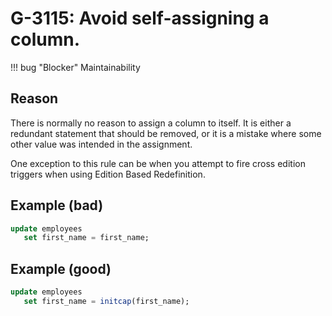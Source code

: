 # G-3115: Avoid self-assigning a column.

!!! bug "Blocker"
    Maintainability

## Reason

There is normally no reason to assign a column to itself. It is either a redundant statement that should be removed, or it is a mistake where some other value was intended in the assignment.

One exception to this rule can be when you attempt to fire cross edition triggers when using Edition Based Redefinition.

## Example (bad)

``` sql
update employees
   set first_name = first_name;
```

## Example (good)

``` sql
update employees
   set first_name = initcap(first_name);
```